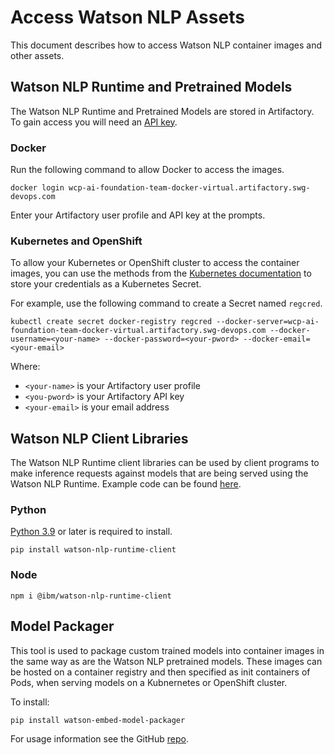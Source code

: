 # Access Watson NLP Assets

This document describes how to access Watson NLP container images and other assets.

## Watson NLP Runtime and Pretrained Models

The Watson NLP Runtime and Pretrained Models are stored in Artifactory. To gain access you will need an [API key](https://na.artifactory.swg-devops.com/ui/admin/artifactory/user_profile). 

### Docker
Run the following command to allow Docker to access the images.
```
docker login wcp-ai-foundation-team-docker-virtual.artifactory.swg-devops.com
```
Enter your Artifactory user profile and API key at the prompts.

### Kubernetes and OpenShift
To allow your Kubernetes or OpenShift cluster to access the container images, you can use the methods from the [Kubernetes documentation](https://kubernetes.io/docs/tasks/configure-pod-container/pull-image-private-registry/) to store your credentials as a Kubernetes Secret. 

For example, use the following command to create a Secret named `regcred`.
```
kubectl create secret docker-registry regcred --docker-server=wcp-ai-foundation-team-docker-virtual.artifactory.swg-devops.com --docker-username=<your-name> --docker-password=<your-pword> --docker-email=<your-email>
```
Where:
- `<your-name>` is your Artifactory user profile
- `<you-pword>` is your Artifactory API key
- `<your-email>` is your email address

## Watson NLP Client Libraries
The Watson NLP Runtime client libraries can be used by client programs to make inference requests against models that are being served using the Watson NLP Runtime.  Example code can be found [here](https://github.com/IBM/ibm-watson-embed-clients/tree/main/watson_nlp).

### Python
[Python 3.9](https://www.python.org/downloads/) or later is required to install.
```
pip install watson-nlp-runtime-client
```

### Node
```
npm i @ibm/watson-nlp-runtime-client
```

## Model Packager
This tool is used to package custom trained models into container images in the same way as are the Watson NLP pretrained models. These images can be hosted on a container registry and then specified as init containers of Pods, when serving models on a Kubnernetes or OpenShift cluster.  

To install:
```
pip install watson-embed-model-packager
```
For usage information see the GitHub [repo](https://github.com/IBM/ibm-watson-embed-model-builder).
